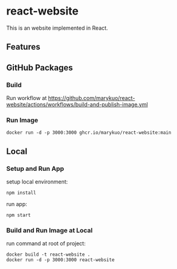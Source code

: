 # react-website

This is an website implemented in React.

## Features

## GitHub Packages

### Build

Run workflow at https://github.com/marykuo/react-website/actions/workflows/build-and-publish-image.yml

### Run Image

```shell
docker run -d -p 3000:3000 ghcr.io/marykuo/react-website:main
```

## Local

### Setup and Run App

setup local environment:

```shell
npm install
```

run app:

```shell
npm start
```

### Build and Run Image at Local

run command at root of project:

```shell
docker build -t react-website .
docker run -d -p 3000:3000 react-website
```